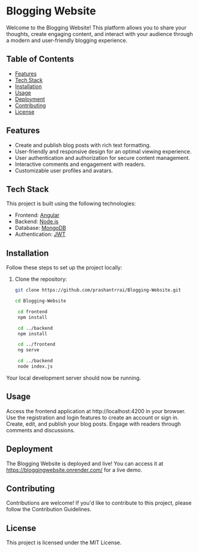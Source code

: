 # Blogging Website

Welcome to the Blogging Website! This platform allows you to share your thoughts, create engaging content, and interact with your audience through a modern and user-friendly blogging experience.

## Table of Contents

- [Features](#features)
- [Tech Stack](#tech-stack)
- [Installation](#installation)
- [Usage](#usage)
- [Deployment](#deployment)
- [Contributing](#contributing)
- [License](#license)

## Features

- Create and publish blog posts with rich text formatting.
- User-friendly and responsive design for an optimal viewing experience.
- User authentication and authorization for secure content management.
- Interactive comments and engagement with readers.
- Customizable user profiles and avatars.

## Tech Stack

This project is built using the following technologies:

- Frontend: [Angular](https://angular.io/)
- Backend: [Node.js](https://nodejs.org/)
- Database: [MongoDB](https://www.mongodb.com/)
- Authentication: [JWT](https://jwt.io/)

## Installation

Follow these steps to set up the project locally:

1. Clone the repository:

   ```bash
   git clone https://github.com/prashantrrai/Blogging-Website.git

   cd Blogging-Website

    cd frontend
    npm install

    cd ../backend
    npm install

    cd ../frontend
    ng serve

    cd ../backend
    node index.js

   ```


Your local development server should now be running.

## Usage
Access the frontend application at http://localhost:4200 in your browser.
Use the registration and login features to create an account or sign in.
Create, edit, and publish your blog posts.
Engage with readers through comments and discussions.

## Deployment
The Blogging Website is deployed and live! You can access it at https://bloggingwebsite.onrender.com/ for a live demo.

## Contributing
Contributions are welcome! If you'd like to contribute to this project, please follow the Contribution Guidelines.

## License
This project is licensed under the MIT License.